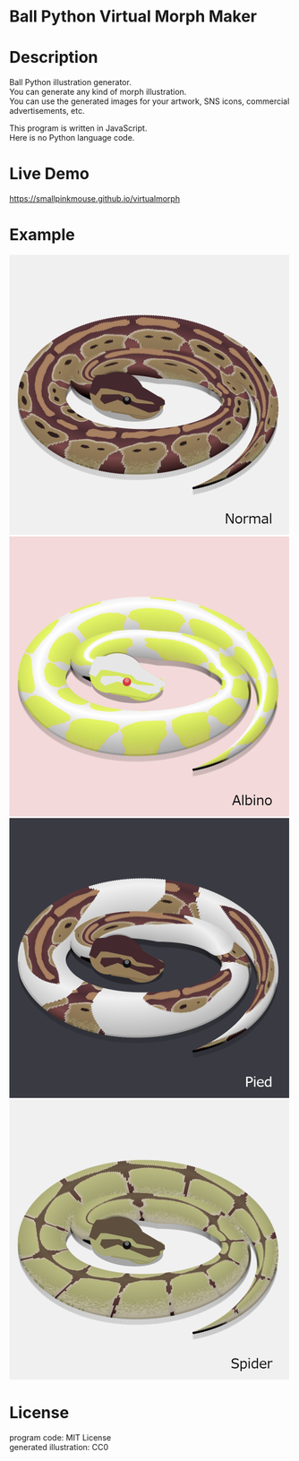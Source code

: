 Ball Python Virtual Morph Maker
===

# Description

Ball Python illustration generator.  
You can generate any kind of morph illustration.  
You can use the generated images for your artwork, SNS icons, commercial advertisements, etc.
  
This program is written in JavaScript.  
Here is no Python language code.


# Live Demo

https://smallpinkmouse.github.io/virtualmorph


# Example

![Normal](https://raw.githubusercontent.com/smallpinkmouse/virtualmorph/master/example/normal.png)
![Albino](https://raw.githubusercontent.com/smallpinkmouse/virtualmorph/master/example/albino.png)
![Pied](https://raw.githubusercontent.com/smallpinkmouse/virtualmorph/master/example/pied.png)
![Spider](https://raw.githubusercontent.com/smallpinkmouse/virtualmorph/master/example/spider.png)


# License

program code: MIT License  
generated illustration: CC0
